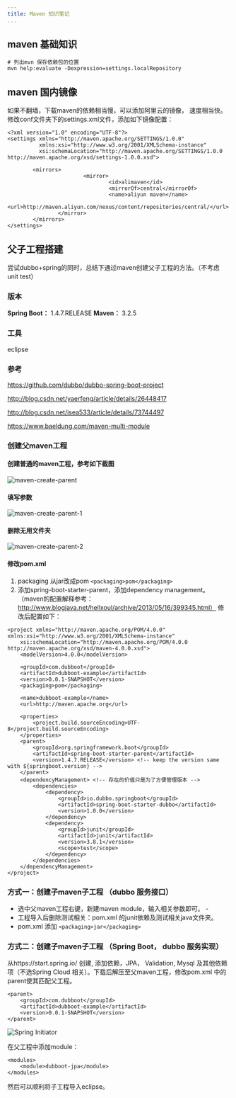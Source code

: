 ```yaml
---
title: Maven 知识笔记
...
```


## maven 基础知识
```
# 列出mvn 保存依赖包的位置
mvn help:evaluate -Dexpression=settings.localRepository

```

## maven 国内镜像
如果不翻墙，下载maven的依赖相当慢，可以添加阿里云的镜像， 速度相当快。
修改conf文件夹下的settings.xml文件，添加如下镜像配置：
```
<?xml version="1.0" encoding="UTF-8"?>
<settings xmlns="http://maven.apache.org/SETTINGS/1.0.0"
          xmlns:xsi="http://www.w3.org/2001/XMLSchema-instance"
          xsi:schemaLocation="http://maven.apache.org/SETTINGS/1.0.0 http://maven.apache.org/xsd/settings-1.0.0.xsd">

		<mirrors>
						<mirror>
								<id>alimaven</id>
								<mirrorOf>central</mirrorOf>
								<name>aliyun maven</name>
								<url>http://maven.aliyun.com/nexus/content/repositories/central/</url>
				</mirror>
		</mirrors>
</settings>
```



## 父子工程搭建
尝试dubbo+spring的同时，总结下通过maven创建父子工程的方法。（不考虑unit test）

### 版本
**Spring Boot：** 1.4.7.RELEASE
**Maven：** 3.2.5
### 工具
eclipse
### 参考
https://github.com/dubbo/dubbo-spring-boot-project

http://blog.csdn.net/yaerfeng/article/details/26448417

http://blog.csdn.net/isea533/article/details/73744497

https://www.baeldung.com/maven-multi-module
### 创建父maven工程
#### 创建普通的maven工程，参考如下截图
![maven-create-parent](http://tech.icoding.tech/Dev-Ops/maven-create-parent.png)
#### 填写参数
![maven-create-parent-1](http://tech.icoding.tech/Dev-Ops/maven-create-parent-1.png)
#### 删除无用文件夹
![maven-create-parent-2](http://tech.icoding.tech/Dev-Ops/maven-create-parent-2.png)
#### 修改pom.xml

 1. packaging 从jar改成pom `<packaging>pom</packaging>`
 2. 添加spring-boot-starter-parent，添加dependency management。（maven的配置解释参考：http://www.blogjava.net/hellxoul/archive/2013/05/16/399345.html）
 修改后配置如下：
 

```
<project xmlns="http://maven.apache.org/POM/4.0.0" xmlns:xsi="http://www.w3.org/2001/XMLSchema-instance"
	xsi:schemaLocation="http://maven.apache.org/POM/4.0.0 http://maven.apache.org/xsd/maven-4.0.0.xsd">
	<modelVersion>4.0.0</modelVersion>

	<groupId>com.dubboot</groupId>
	<artifactId>dubboot-example</artifactId>
	<version>0.0.1-SNAPSHOT</version>
	<packaging>pom</packaging>

	<name>dubboot-example</name>
	<url>http://maven.apache.org</url>

	<properties>
		<project.build.sourceEncoding>UTF-8</project.build.sourceEncoding>
	</properties>
	<parent>
		<groupId>org.springframework.boot</groupId>
		<artifactId>spring-boot-starter-parent</artifactId>
		<version>1.4.7.RELEASE</version> <!-- keep the version same with ${springboot.version} -->
	</parent>
	<dependencyManagement> <!-- 存在的价值只是为了方便管理版本 -->
		<dependencies>
			<dependency>
				<groupId>io.dubbo.springboot</groupId>
				<artifactId>spring-boot-starter-dubbo</artifactId>
				<version>1.0.0</version>
			</dependency>
			<dependency> 
				<groupId>junit</groupId>
				<artifactId>junit</artifactId>
				<version>3.8.1</version>
				<scope>test</scope>
			</dependency>
		</dependencies>
	</dependencyManagement>
</project>
```
### 方式一：创建子maven子工程 （dubbo 服务接口）

 - 选中父maven工程右键，新建maven module，输入相关参数即可。 -      
 - 工程导入后删除测试相关：pom.xml 的junit依赖及测试相关java文件夹。
 - pom.xml 添加 `<packaging>jar</packaging>`
### 方式二：创建子maven子工程 （Spring Boot， dubbo 服务实现）
从https://start.spring.io/ 创建, 添加依赖，JPA， Validation, Mysql 及其他依赖项（不选Spring Cloud 相关）。下载后解压至父maven工程，修改pom.xml 中的parent使其匹配父工程。

```
<parent>
	<groupId>com.dubboot</groupId>
	<artifactId>dubboot-example</artifactId>
	<version>0.0.1-SNAPSHOT</version>
</parent>
```
![Spring Initiator](http://tech.icoding.tech/Dev-Ops/spring-io-initiator.png)

在父工程中添加module：

```
<modules>
	<module>dubboot-jpa</module>
</modules>
```
然后可以顺利将子工程导入eclipse。

